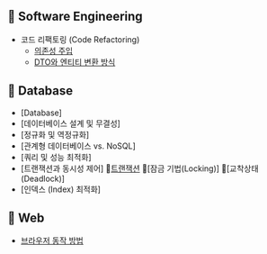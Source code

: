 ## 📌 Software Engineering
- 코드 리팩토링 (Code Refactoring)
  - [의존성 주입](https://github.com/Han00903/CS-study/blob/main/Software%20Engineering/%EC%9D%98%EC%A1%B4%EC%84%B1%20%EC%A3%BC%EC%9E%85.md)
  - [DTO와 엔티티 변환 방식](https://github.com/Han00903/CS-study/blob/main/Software%20Engineering/DTO%EC%99%80%20%EC%97%94%ED%8B%B0%ED%8B%B0%20%EB%B3%80%ED%99%98%20%EB%B0%A9%EC%8B%9D.md)

## 📌 Database
- [Database]
- [데이터베이스 설계 및 무결성]
- [정규화 및 역정규화]
- [관계형 데이터베이스 vs. NoSQL]
- [쿼리 및 성능 최적화]
- [트랜잭션과 동시성 제어]
  🎯[트랜잭션](https://github.com/Han00903/CS-study/blob/main/Database/%ED%8A%B8%EB%9E%9C%EC%9E%AD%EC%85%98.md)
  🎯[잠금 기법(Locking)]
  🎯[교착상태(Deadlock)]
- [인덱스 (Index) 최적화]

## 📌 Web
- [브라우저 동작 방법](https://github.com/Han00903/tech_interview_for_developer/blob/main/%EB%84%A4%ED%8A%B8%EC%9B%8C%ED%81%AC/%EB%B8%8C%EB%9D%BC%EC%9A%B0%EC%A0%80%20%EB%8F%99%EC%9E%91%EB%B0%A9%EB%B2%95.md)

